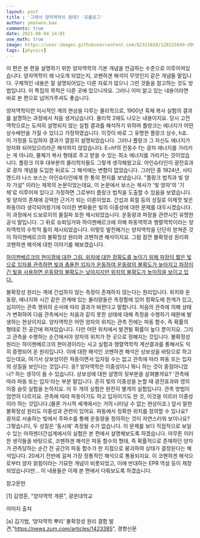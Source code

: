 ```yaml
---
layout: post
title : '그래서 양자역학이 뭔데? -프롤로그'
author: yeonwoo.bae
comments: true
date: 2021-08-04 14:01
use_math: true
image: https://user-images.githubusercontent.com/82321028/128125849-d99ff8a8-4a05-45fc-9a76-da7088557250.jpg
tags: [physics]
---
```




 이 편은 본 편을 설명하기 위한 양자역학의 기본 개념을 언급하는 수준으로 이루어져있습니다. 양자역학이 왜 나오게 되었는지, 코펜하겐 해석이 무엇인지 같은 개념들 말입니다. 구체적인 내용은 잘 설명되어있는 다른 자료가 많으니 그런 것들을 참고하는 것도 방법입니다. 이 특집의 목적은 다른 곳에 있으니까요. 그러니 이미 알고 있는 내용이라면 바로 본 편으로 넘어가주셔도 좋습니다.

 양자역학이란 미시적인 계의 현상을 다루는 물리학으로, 1900년 흑체 복사 실험의 결과를 설명하는 과정에서 처음 생겨났습니다. 물리학 2에도 나오는 내용이지요. 당시 고전역학으로는 도저히 설명되지 않는 실험 결과를 해석하기 위하여 플랑크는 에너지가 어떤 상수배만을 가질 수 있다고 가정하였습니다. 이것이 바로 그 유명한 플랑크 상수, h죠. 이 가정을 도입하자 결과가 깔끔히 설명되었습니다. 그러나 플랑크 그 자신도 에너지가 양자화 되어있으리라곤 해석하지 않았습니다. E=hf의 진동수 f는 광자 에너지를 가리키는 게 아니라, 물체가 복사 형태로 주고 받을 수 있는 최소 에너지를 가리키는 것이었습니다. 플랑크 이후 대부분의 물리학자들도 그렇게 생각해왔고요. 아인슈타인이 광전효과로 광자 개념을 도입한 뒤로도 그 해석에는 변함이 없었습니다. 그러던 중 1924년, 사티엔드라 나스 보스는 아인슈타인에게 한 통의 편지를 보냈습니다. "플랑크 법칙과 빛 양자 가설" 이라는 제목의 논문이었는데요, 이 논문에서 보스는 복사가 '빛 양자'의 '기체'로 이루어져 있다고 가정하면 그로부터 플랑크 법칙을 도출할 수 있음을 보였습니다. 빛 양자의 존재에 강력한 근거가 되는 이론이었죠. 간섭과 회절 등의 성질로 이제껏 빛은 파동이라 생각되어왔기에 이러한 변화들은 빛의 이중성에 대한 문제를 대두시켰습니다. 이 과정에서 드보로이의 물질파 또한 제시되었습니다. 운동량과 파장을 관련시킨 유명한 공식 말입니다. 그 뒤로 슈뢰딩거와 하이젠베르크에 의해 파동역학과 행렬역학이라는 양자역학의 수학적 틀이 제시되었습니다. 이렇듯 발전해가는 양자역학을 단단히 받쳐준 것이 하이젠베르크의 불확정성 원리와 코펜하겐 해석이지요. 그럼 잠깐 불확정성 원리와 코펜하겐 해석에 대한 이야기를 해보겠습니다.





[하이젠베르크의 현미경에 대한 그림. 위치에 대한 정확도를 높이기 위해 파장이 짧은 빛으로 입자를 관측하면 빛과 충돌한 입자가 운동하여 운동량의 불확도가 높아지고 파장이 긴 빛을 사용하면 운동량의 불확도는 낮아지지만 위치의 불확도가 높아짐을 보이고 있다.](https://user-images.githubusercontent.com/82321028/128125583-3eb118d9-31c0-444a-9191-e2460ea3f8a5.PNG)





 불확정성 원리는 계에 간섭하지 않는 측정이 존재하지 않는다는 원리입니다. 위치와 운동량, 에너지와 시간 같은 관계에 있는 물리량들은 측정함에 있어 정확도에 한계가 있고, 심지어는 관측 행위의 순서에 따라 결과가 바뀐다고 말합니다. 처음의 관측에 의해 상태가 변화하여 다음 관측에서는 처음과 같지 못한 상태에 대해 측정을 수행하기 때문에 발생하는 현상이지요. 양자역학은 어떤 양자의 위치는 관측 전에는 파동 함수, 즉 확률의 형태로 전 공간에 퍼져있습니다. 다만 어떤 위치에서 발견될 확률이 높다 뿐이지요. 그리고 관측을 수행하는 순간에서야 양자의 위치가 한 곳으로 정해지는 것입니다. 불확정성 원리는 하이젠베르크의 현미경이라는 사고 실험과 행렬역학적 계산결과를 통해서도 익히 증명되어 온 원리입니다. 이에 대한 해석인 코펜하겐 해석은 상보성을 바탕으로 하고 있는데요, 여기서 상보성이란 파동이면서 입자일 수는 없고 관측에 따라 파동 또는 입자의 성질을 보인다는 것입니다. 응? 양자역학은 이중성이니 뭐니 하는 것이 중점아니었나? 하는 생각이 들 수 있습니다. 상보성에 대한 설명의 뒷부분을 살펴볼까요? '관측에 따라 파동 또는 입자'라는 부분 말입니다. 흔히 빛의 이중성을 논할 때 광전효과와 영의 이중 슬릿 실험을 논하지요. 이 두 개의 실험은 완전히 별개의 실험입니다. 관측 방법이 엄연히 다르지요. 관측에 따라 파동이기도 하고 입자이기도 한 것, 이것을 이르러 이중성이라 하는 것입니다.(물론 거시적 세계에서는 거의 나타날 수 없는 현상이죠.) 앞서 말한 불확정성 원리도 이중성과 관련이 있어요. 파동에서 정확한 위치를 정의할 수 있나요? 광자로 서술하는 빛에서 주파수를 통해 운동량을 정의하는 것이 자연스러워 보이나요? 그렇습니다, 두 성질은 '동시에' 측정될 수가 없습니다. 이 문제를 보다 직접적으로 보일 수 있는 마하젠더간섭계에서의 실험은 본 편에서 설명해보도록 하겠습니다. 아무튼 이러한 생각들을 바탕으로, 코펜하겐 해석은 파동 함수의 형태, 즉 확률적으로 존재하던 양자가 관측당하는 순간 전 공간의 파동 함수가 한 지점으로 붕괴하여 상태가 결정된다는 해석입니다. 20세기 전반에 걸쳐 가장 정통적인 해석으로 통용되지요. 이 코펜하겐 해석으로부터 양자 얽힘이라는 기묘한 개념이 비롯되었고, 이에 반대하는 EPR 역설 등이 제창되었습니다만... 이 내용들은 이제 본 편에서 다뤄보도록 하겠습니다.





참고문헌

[1] 김영훈, "양자역학 개론", 광운대학교

이미지 출처

[a] 김기범, ‘양자역학 뿌리’ 불확정성 원리 결함 발견,"https://news.zum.com/articles/1423385", 경향신문
